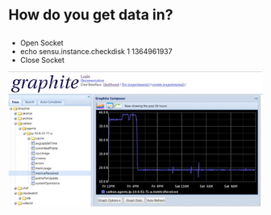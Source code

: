 <!SLIDE center>
# How do you get data in?

## <metric path> <metric value> <metric timestamp>

* Open Socket
* echo sensu.instance.checkdisk 1 1364961937
* Close Socket

<!SLIDE center>
![graphite](../img/graphite-web.png)
